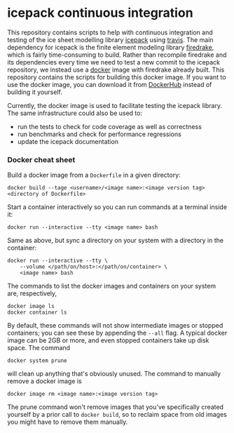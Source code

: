 # icepack continuous integration

This repository contains scripts to help with continuous integration and testing of the ice sheet modelling library [icepack](https://github.com/icepack/icepack) using [travis](https://www.travis-ci.org).
The main dependency for icepack is the finite element modeling library [firedrake](https://www.firedrakeproject.org), which is fairly time-consuming to build.
Rather than recompile firedrake and its dependencies every time we need to test a new commit to the icepack repository, we instead use a [docker](https://www.docker.com) image with firedrake already built.
This repository contains the scripts for building this docker image.
If you want to use the docker image, you can download it from [DockerHub](https://hub.docker.com/r/icepack/firedrake/) instead of building it yourself.

Currently, the docker image is used to facilitate testing the icepack library.
The same infrastructure could also be used to:

* run the tests to check for code coverage as well as correctness
* run benchmarks and check for performance regressions
* update the icepack documentation


### Docker cheat sheet

Build a docker image from a `Dockerfile` in a given directory:

    docker build --tage <username>/<image name>:<image version tag> <directory of Dockerfile>

Start a container interactively so you can run commands at a terminal inside it:

    docker run --interactive --tty <image name> bash

Same as above, but sync a directory on your system with a directory in the container:

    docker run --interactive --tty \
        --volume </path/on/host>:</path/on/container> \
        <image name> bash

The commands to list the docker images and containers on your system are, respectively,

    docker image ls
    docker container ls

By default, these commands will not show intermediate images or stopped containers; you can see these by appending the `--all` flag.
A typical docker image can be 2GB or more, and even stopped containers take up disk space.
The command

    docker system prune

will clean up anything that's obviously unused.
The command to manually remove a docker image is

    docker image rm <image name>:<image version tag>

The prune command won't remove images that you've specifically created yourself by a prior call to `docker build`, so to reclaim space from old images you might have to remove them manually.
